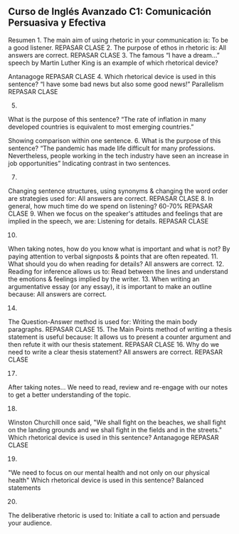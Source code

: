 ## Curso de Inglés Avanzado C1: Comunicación Persuasiva y Efectiva

Resumen
1.
The main aim of using rhetoric in your communication is:
To be a good listener.
REPASAR CLASE
2.
The purpose of ethos in rhetoric is:
All answers are correct.
REPASAR CLASE
3.
The famous “I have a dream…” speech by Martin Luther King is an example of which rhetorical device?

Antanagoge
REPASAR CLASE
4.
Which rhetorical device is used in this sentence?
“I have some bad news but also some good news!”
Parallelism
REPASAR CLASE

5.
What is the purpose of this sentence?
“The rate of inflation in many developed countries is equivalent to most emerging countries.”

Showing comparison within one sentence.
6.
What is the purpose of this sentence?
“The pandemic has made life difficult for many professions. Nevertheless, people working in the tech industry have seen an increase in job opportunities”
Indicating contrast in two sentences.

7.
Changing sentence structures, using synonyms & changing the word order are strategies used for:
All answers are correct.
REPASAR CLASE
8.
In general, how much time do we spend on listening?
60-70%
REPASAR CLASE
9.
When we focus on the speaker's attitudes and feelings that are implied in the speech, we are:
Listening for details.
REPASAR CLASE

10.
When taking notes, how do you know what is important and what is not?
By paying attention to verbal signposts & points that are often repeated.
11.
What should you do when reading for details?
All answers are correct.
12.
Reading for inference allows us to:
Read between the lines and understand the emotions & feelings implied by the writer.
13.
When writing an argumentative essay (or any essay), it is important to make an outline because:
All answers are correct.

14.
The Question-Answer method is used for:
Writing the main body paragraphs.
REPASAR CLASE
15.
The Main Points method of writing a thesis statement is useful because:
It allows us to present a counter argument and then refute it with our thesis statement.
REPASAR CLASE
16.
Why do we need to write a clear thesis statement?
All answers are correct.
REPASAR CLASE

17.
After taking notes…
We need to read, review and re-engage with our notes to get a better understanding of the topic.

18.
Winston Churchill once said, "We shall fight on the beaches, we shall fight on the landing grounds and we shall fight in the fields and in the streets."
Which rhetorical device is used in this sentence?
Antanagoge
REPASAR CLASE

19.
"We need to focus on our mental health and not only on our physical health"
Which rhetorical device is used in this sentence?
Balanced statements

20.
The deliberative rhetoric is used to:
Initiate a call to action and persuade your audience.